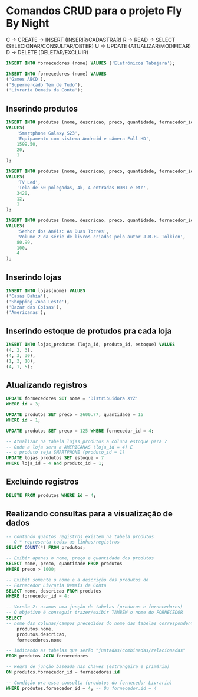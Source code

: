 # Comandos CRUD para o projeto Fly By Night


C -> CREATE -> INSERT (INSERIR/CADASTRAR)
R -> READ -> SELECT (SELECIONAR/CONSULTAR/OBTER)
U -> UPDATE (ATUALIZAR/MODIFICAR)
D -> DELETE (DELETAR/EXCLUIR)

```sql
INSERT INTO fornecedores (nome) VALUES ('Eletrônicos Tabajara');

INSERT INTO fornecedores (nome) VALUES
('Games ABCD'),
('Supermercado Tem de Tudo'),
('Livraria Demais da Conta');
``` 
## Inserindo produtos

```sql
INSERT INTO produtos (nome, descricao, preco, quantidade, fornecedor_id)
VALUES(
    'Smartphone Galaxy S23',
    'Equipamento com sistema Android e câmera Full HD',
    1599.50,
    20,
    1
);

INSERT INTO produtos (nome, descricao, preco, quantidade, fornecedor_id)
VALUES(
    'TV Led',
    'Tela de 50 polegadas, 4k, 4 entradas HDMI e etc',
    3420,
    12,
    1
);

INSERT INTO produtos (nome, descricao, preco, quantidade, fornecedor_id)
VALUES(
    'Senhor dos Anéis: As Duas Torres',
    'Volume 2 da série de livros criados pelo autor J.R.R. Tolkien',
    80.99,
    100,
    4
);
```

## Inserindo lojas

```sql
INSERT INTO lojas(nome) VALUES
('Casas Bahia'),
('Shopping Zona Leste'),
('Bazar das Coisas'),
('Americanas');
```

## Inserindo estoque de protudos pra cada loja

```sql
INSERT INTO lojas_produtos (loja_id, produto_id, estoque) VALUES
(4, 2, 3),
(4, 3, 30),
(1, 2, 10),
(4, 1, 5);
```
## Atualizando registros

```sql
UPDATE fornecedores SET nome = 'Distribuidora XYZ'
WHERE id = 3;

UPDATE produtos SET preco = 2600.77, quantidade = 15
WHERE id = 1;

UPDATE produtos SET preco = 125 WHERE fornecedor_id = 4;

-- Atualizar na tabela lojas_produtos a coluna estoque para 7
-- Onde a loja sera a AMERICANAS (loja_id = 4) E
-- o produto seja SMARTPHONE (produto_id = 1)
UPDATE lojas_produtos SET estoque = 7
WHERE loja_id = 4 and produto_id = 1;
```

## Excluindo registros

```sql
DELETE FROM produtos WHERE id = 4;
```

## Realizando consultas para a visualização de dados

```sql
-- Contando quantos registros existem na tabela produtos
-- O * representa todas as linhas/registros
SELECT COUNT(*) FROM produtos;

-- Exibir apenas o nome, preço e quantidade dos produtos
SELECT nome, preco, quantidade FROM produtos
WHERE preco > 1000;

-- Exibit somente o nome e a descrição dos produtos do
-- Fornecedor Livraria Demais da Conta
SELECT nome, descricao FROM produtos
WHERE fornecedor_id = 4;

-- Versão 2: usamos uma junção de tabelas (produtos e fornecedores)
-- O objetivo é conseguir trazer/exibir TAMBÉM o nome do FORNECEDOR
SELECT
-- nome das colunas/campos precedidos do nome das tabelas correspondentes
    produtos.nome,
    produtos.descricao,
    fornecedores.nome

-- indicando as tabelas que serão "juntadas/combinadas/relacionadas"
FROM produtos JOIN fornecedores

-- Regra de junção baseada nas chaves (estrangeira e primária)
ON produtos.fornecedor_id = fornecedores.id

-- Condição pra essa consulta (produtos do fornecedor Livraria)
WHERE produtos.fornecedor_id = 4; -- Ou fornecedor.id = 4
```

```sql

```

